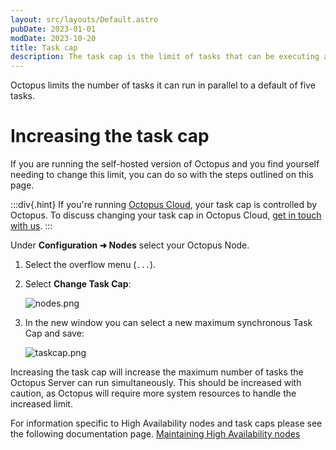 ```yaml
---
layout: src/layouts/Default.astro
pubDate: 2023-01-01
modDate: 2023-10-20
title: Task cap
description: The task cap is the limit of tasks that can be executing at a time.
---
```


Octopus limits the number of tasks it can run in parallel to a default of five tasks.

# Increasing the task cap

If you are running the self-hosted version of Octopus and you find yourself needing to change this limit, you can do so with the steps outlined on this page.

:::div{.hint}
If you're running [Octopus Cloud](/docs/octopus-cloud), your task cap is controlled by Octopus. To discuss changing your task cap in Octopus Cloud, [get in touch with us](https://octopus.com/company/contact).
:::

Under **Configuration ➜ Nodes** select your Octopus Node.

1. Select the overflow menu (`...`).
2. Select **Change Task Cap**:

   ![nodes.png](/docs/support/images/taskcap.png)


3. In the new window you can select a new maximum synchronous Task Cap and save:


   ![taskcap.png](/docs/support/images/taskcap2.png)

Increasing the task cap will increase the maximum number of tasks the Octopus Server can run simultaneously. This should be increased with caution, as Octopus will require more system resources to handle the increased limit.

For information specific to High Availability nodes and task caps please see the following documentation page.
[Maintaining High Availability nodes](/docs/administration/high-availability/maintain/maintain-high-availability-nodes)
